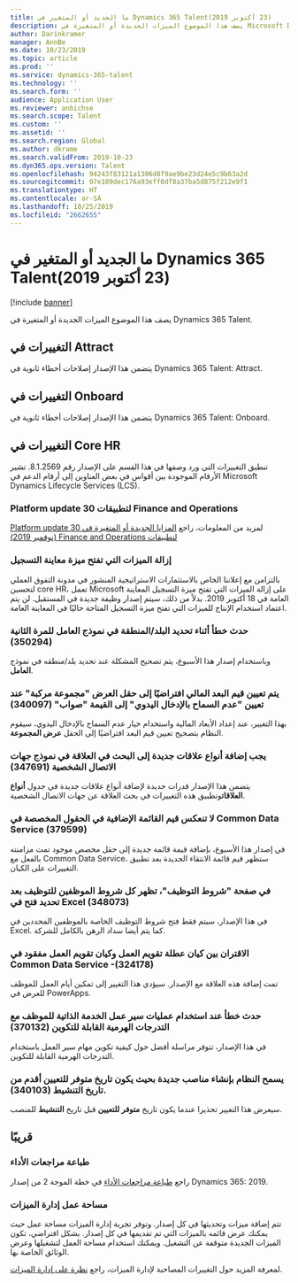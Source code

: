 ```yaml
---
title: ما الجديد أو المتغير في Dynamics 365 Talent‏ (23 أكتوبر 2019)
description: يصف هذا الموضوع الميزات الجديدة أو المتغيرة في Microsoft Dynamics 365 Talent.
author: Darinkramer
manager: AnnBe
ms.date: 10/23/2019
ms.topic: article
ms.prod: ''
ms.service: dynamics-365-talent
ms.technology: ''
ms.search.form: ''
audience: Application User
ms.reviewer: anbichse
ms.search.scope: Talent
ms.custom: ''
ms.assetid: ''
ms.search.region: Global
ms.author: dkrame
ms.search.validFrom: 2019-10-23
ms.dyn365.ops.version: Talent
ms.openlocfilehash: 94243f83121a1306d8f9ae9be23d24e5c9b63a2d
ms.sourcegitcommit: 07e109dec176a93eff0df8a37ba5d875f212e9f1
ms.translationtype: HT
ms.contentlocale: ar-SA
ms.lasthandoff: 10/25/2019
ms.locfileid: "2662655"
---
```

# <a name="whats-new-or-changed-in-dynamics-365-talent-october-23-2019"></a>ما الجديد أو المتغير في Dynamics 365 Talent‏ (23 أكتوبر 2019)

[!include [banner](includes/banner.md)]

يصف هذا الموضوع الميزات الجديدة أو المتغيرة في Dynamics 365 Talent.

## <a name="changes-in-attract"></a>التغييرات في Attract
يتضمن هذا الإصدار إصلاحات أخطاء ثانوية في Dynamics 365 Talent: Attract.

## <a name="changes-in-onboard"></a>التغييرات في Onboard
يتضمن هذا الإصدار إصلاحات أخطاء ثانوية في Dynamics 365 Talent: Onboard.

## <a name="changes-in-core-hr"></a>التغييرات في Core HR

تنطبق التغييرات التي ورد وصفها في هذا القسم على الإصدار رقم 8.1.2569. تشير الأرقام الموجودة بين أقواس في بعض العناوين إلى أرقام الدعم في Microsoft Dynamics Lifecycle Services (LCS).

### <a name="platform-update-30-for-finance-and-operations-apps"></a>Platform update 30 لتطبيقات Finance and Operations

لمزيد من المعلومات، راجع [‏‫المزايا الجديدة أو المتغيرة في Platform update 30 لتطبيقات Finance and Operations (نوفمبر 2019)](https://docs.microsoft.com/en-us/dynamics365/fin-ops-core/fin-ops/get-started/whats-new-platform-update-30)

### <a name="remove-benefits-open-enrollment-preview-feature"></a>إزالة الميزات التي تفتح ميزة معاينة التسجيل

بالتزامن مع إعلاننا الخاص بالاستثمارات الاستراتيجية المنشور في مدونة التفوق العملي لتحسين core HR، تعمل Microsoft على إزالة الميزات التي تفتح ميزة التسجيل المعاينة العامة في 18 أكتوبر 2019. بدلاً من ذلك، سيتم إصدار وظيفة جديدة في المستقبل. لن يتم اعتماد استخدام الإنتاج للميزات التي تفتح ميزة التسجيل المتاحة حاليًا في المعاينة العامة.

### <a name="error-while-selecting-the-countryregion-on-the-worker-form-a-second-time-350294"></a>حدث خطأ أثناء تحديد البلد/المنطقة في نموذج العامل للمرة الثانية (350294)

وباستخدام إصدار هذا الأسبوع، يتم تصحيح المشكلة عند تحديد بلد/منطقه في نموذج **العامل**.

### <a name="financial-dimension-values-default-to-the-combination-display-field-when-do-not-allow-manual-entry-is-set-to-true-340097"></a>يتم تعيين قيم البعد المالي افتراضيًا إلى حقل العرض ‏‫"مجموعة مركبة‬" عند تعيين "‏‫عدم السماح بالإدخال اليدوي‬" إلى القيمة "صواب" (340097)

بهذا التغيير، عند إعداد الأبعاد المالية واستخدام خيار عدم السماح بالإدخال اليدوي، سيقوم النظام بتصحيح تعيين قيم البعد افتراضيًا إلى الحقل **‏‫عرض المجموعة‬**.

### <a name="new-relationship-types-should-be-added-to-relationship-lookup-in-the-personal-contacts-form-347691"></a>يجب إضافة أنواع علاقات جديدة إلى البحث في العلاقة في نموذج جهات الاتصال الشخصية (347691)

يتضمن هذا الإصدار قدرات جديدة لإضافة أنواع علاقات جديدة في جدول **أنواع العلاقات**وتطبيق هذه التغييرات في بحث العلاقة عن جهات الاتصال الشخصية.

### <a name="additional-list-values-in-custom-fields-arent-reflected-in-common-data-service-379599"></a>لا تنعكس قيم القائمة الإضافية في الحقول المخصصة في Common Data Service (379599)

في إصدار هذا الأسبوع، بإضافة قيمة قائمة جديدة إلى حقل مخصص موجود تمت مزامنته بالفعل مع Common Data Service، ستظهر قيم قائمة الانتقاء الجديدة بعد تطبيق التغييرات على الكيان.

### <a name="on-the-terms-of-employment-page-all-employees-terms-of-employment-appear-after-selecting-open-in-excel-348073"></a>في صفحة "شروط التوظيف"، تظهر كل شروط الموظفين للتوظيف بعد تحديد فتح في Excel (348073)

في هذا الإصدار، سيتم فقط فتح شروط التوظيف الخاصة بالموظفين المحددين في Excel. كما يتم أيضا سداد الرهن بالكامل للشركة.

### <a name="the-association-between-the-work-calendar-holiday-entity-and-the-work-calendar-entity-is-missing-in-common-data-service---324178"></a>الاقتران بين كيان عطلة تقويم العمل وكيان تقويم العمل مفقود في Common Data Service -(324178)

تمت إضافة هذه العلاقة مع الإصدار. سيؤدي هذا التغيير إلى تمكين أيام العمل للموظف للعرض في PowerApps. 

### <a name="error-when-using-employee-self-service-workflows-with-configurable-hierarchies-370132"></a>حدث خطأ عند استخدام عمليات سير عمل الخدمة الذاتية للموظف مع التدرجات الهرمية القابلة للتكوين (370132)

في هذا الإصدار، تتوفر مراسلة أفضل حول كيفية تكوين مهام سير العمل باستخدام التدرجات الهرمية القابلة للتكوين. 

### <a name="system-allows-creation-of-new-positions-where-the-available-for-assignment-date-is-earlier-than-the-activation-date-340103"></a>يسمح النظام بإنشاء مناصب جديدة بحيث يكون تاريخ ‏‫متوفر للتعيين‬ أقدم من تاريخ التنشيط (340103).

سيعرض هذا التغيير تحذيرا عندما يكون تاريخ **‏‫متوفر للتعيين‬** قبل تاريخ **التنشيط** للمنصب.

## <a name="coming-soon"></a>قريبًا

### <a name="print-performance-reviews"></a>طباعة مراجعات الأداء

راجع [‏‫طباعة مراجعات الأداء‬](https://docs.microsoft.com/dynamics365-release-plan/2019wave2/dynamics365-talent/print-performance-reviews) في خطة الموجة 2 من إصدار Dynamics 365: 2019.

### <a name="feature-management-workspace"></a>مساحة عمل إدارة الميزات

تتم إضافة ميزات وتحديثها في كل إصدار. وتوفر تجربة إدارة الميزات مساحة عمل حيث يمكنك عرض قائمه بالميزات التي تم تقديمها في كل إصدار. بشكل افتراضي، تكون الميزات الجديدة متوقفة عن التشغيل. ويمكنك استخدام مساحة العمل لتشغيلها وعرض الوثائق الخاصة بها.

لمعرفة المزيد حول التغييرات المصاحبة لإدارة الميزات، راجع [نظرة على إدارة الميزات‬](https://docs.microsoft.com/en-us/dynamics365/fin-ops-core/fin-ops/get-started/feature-management/feature-management-overview).
